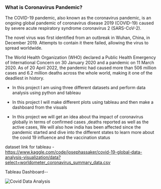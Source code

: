### What is Coronavirus Pandemic?

The COVID-19 pandemic, also known as the coronavirus pandemic, is an ongoing global pandemic of coronavirus disease 2019 (COVID-19) caused by severe acute respiratory syndrome coronavirus 2 (SARS-CoV-2).

The novel virus was first identified from an outbreak in Wuhan, China, in December 2019. Attempts to contain it there failed, allowing the virus to spread worldwide.

The World Health Organization (WHO) declared a Public Health Emergency of International Concern on 30 January 2020 and a pandemic on 11 March 2020. As of 20 April 2022, the pandemic had caused more than 506 million cases and 6.2 million deaths across the whole world, making it one of the deadliest in history.


- In this project I am using three different datasets  and perform data analysis using python and tableau

- In this project I will make different plots using tableau and then make a dashboard from the visuals

- In this project we will get an idea about tha impact of coronavirus globally in terms of confirmed cases ,deaths reported as well as the active cases, We will also how india has been affected since the pandemic started and  dive into the different states to learn more about the covid 19 influence and the vaccination status



dataset link for tableau - https://www.kaggle.com/code/josephassaker/covid-19-global-data-analysis-visualization/data?select=worldometer_coronavirus_summary_data.csv



Tableau Dashboard-- 

![Covid Data Analysis](https://user-images.githubusercontent.com/91587120/190849003-ff674bdd-614c-4869-92a8-bb29cacca619.png)





